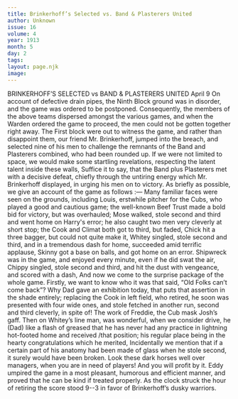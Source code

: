 ```yaml
---
title: Brinkerhoff’s Selected vs. Band & Plasterers United
author: Unknown
issue: 16
volume: 4
year: 1913
month: 5
day: 2
tags:
layout: page.njk
image:
---
```

BRINKERHOFF’S SELECTED vs BAND & PLASTERERS UNITED    April 9    On account of defective drain pipes, the Ninth Block ground was in disorder, and the game was ordered to be postponed.   Consequently, the members of the above teams dispersed amongst the various games, and when the Warden ordered the game to proceed, the men could not be gotten together right away.   The First block were out to witness the game, and rather than disappoint them, our friend Mr. Brinkerhoff, jumped into the breach, and selected nine of his men to challenge the remnants of the Band and Plasterers combined, who had been rounded up.    If we were not limited to space, we would make some startling revelations, respecting the latent talent inside these walls, Suffice it to say, that the Band plus Plasterers met with a decisive defeat, chiefly through the untiring energy which Mr. Brinkerhoff displayed, in urging his men on to victory.   As briefly as possible, we give an account of the game as follows :—   Many familiar faces were seen on the grounds, including Louis, erstwhile pitcher for the Cubs, who played a good and cautious game; the well-known Beef Trust made a bold bid for victory, but was overhauled; Mose walked, stole second and third and went home on Harry's error; he also caught two men very cleverly at short stop; the Cook and Climat both got to third, but faded, Chick hit a three bagger, but could not quite make it, Whitey singled, stole second and third, and in a tremendous dash for home, succeeded amid terrific applause, Skinny got a base on balls, and got home on an error.   Shipwreck was in the game, and enjoyed every minute, even if he did swat the air, Chippy singled, stole second and third, and hit the dust with vengeance, and scored with a dash, And now we come to the surprise package of the whole game. Firstly, we want to know who it was that said, “Old Folks can’t come back”? Why Dad gave an exhibition today, that puts that assertion in the shade entirely; replacing the Cook in left field, who retired, he soon was presented with four wide ones, and stole fetched in another run, second and third cleverly, in spite of! The work of Freddie, the Cub mask Josh’s gaff. Then on Whitey’s line man, was wonderful, when we consider drive, he (Dad) like a flash of greased that he has never had any practice in lightning hot-footed home and received /that position; his regular place being in the hearty congratulations which he merited, Incidentally we mention that if a certain part of his anatomy had been made of glass when he stole second, it surely would have been broken.   Look these dark horses well over managers, when you are in need of players! And you will profit by it.   Eddy umpired the game in a most pleasant, humorous and efficient manner, and proved that he can be kind if treated properly.    As the clock struck the hour of retiring the score stood 9--3 in favor of Brinkerhoff’s dusky warriors. 
